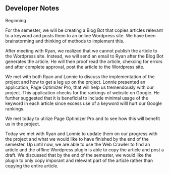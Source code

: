 ## Developer Notes


<!DOCTYPE html>
<html>
<body>
<p>Beginning  </p>
  For the semester, we will be creating a Blog Bot that copies articles relevant to a keyword and posts them to an online Wordpress site. We have been brainstorming and thinking of methods to implement this. 
  
  
  After meeting with Ryan, we realized that we cannot publish the article to the Wordpress site. Instead, we will send an email to Ryan after the Blog Bot generates the article. He will then proof read the article, chekcing for errors and after complete approval, post the article to the Wordpress site. 
  
  
  We met with both Ryan and Lonnie to discuss the implementation of the project and how to get a leg up on the project. Lonnie presented an application, Page Optimizer Pro, that will help us tremendously with our project. This application checks for the rankings of website on Google. He further suggested that it is beneficial to include minimal usage of the keyword in each article since excess use of a keyword willl hurt our Google rankings. 
  
 We met today to utilize Page Optimizer Pro and to see how this will benefit us in the project.
 
 Today we met with Ryan and Lonnie to update them on our progress with the project and what we would like to have finished by the end of the semester. Up until now, we are able to use the Web Crawler to find an article and the offline Wordpress plugin is able to copy the article and post a draft. We discussed that by the end of the semester, we would like the plugin to only copy imporant and relevant part of the article rather than copying the entire article. 
</body>
</html>

